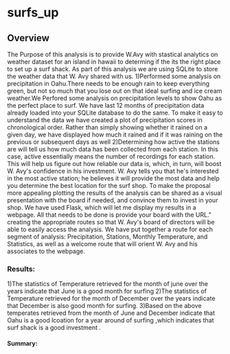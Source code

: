 # surfs_up

## Overview
The Purpose of this analysis is to provide W.Avy with stastical analytics on weather dataset for an island in hawaii to determing if the its the right place to set up a surf shack.
As part of this analysis we are using SQLite to store the weather data that W. Avy shared with us.
1)Performed some analysis on precipitation in Oahu.There needs to be enough rain to keep everything green, but not so much that you lose out on that ideal surfing and ice cream weather.We Perfored some  analysis on  precipitation levels to show Oahu as the perfect place to surf. We have last 12 months of precipitation data already loaded into your SQLite database to do the same.
To make it easy to understand the data we have created a plot of precipitation scores in chronological order. Rather than simply showing whether it rained on a given day, we have displayed how much it rained and if it was raining on the previous or subsequent days as well
2)Determining how active the stations are will tell us how much data has been collected from each station. In this case, active essentially means the number of recordings for each station. This will help us figure out how reliable our data is, which, in turn, will boost W. Avy's confidence in his investment.
W. Avy tells you that he's interested in the most active station; he believes it will provide the most data and help you determine the best location for the surf shop. 
To make the proposal more appealing plotting the results of the analysis can be shared as a visual presentation with the board if needed, and convince them to invest in your shop.
We have used Flask, which will let me display my results in a webpage. All that needs to be done is provide your board with the URL."
creating the appropriate routes so that W. Avy's board of directors will be able to easily access the analysis. We have  put together a route for each segment of  analysis: Precipitation, Stations, Monthly Temperature, and Statistics, as well as a welcome route that will orient W. Avy and his associates to the webpage.

### Results:
1)The statistics of Temperature retrieved for the month of june over the years indicate that June is a good month for surfing 
2)The statistics of Temperature retrieved for the month of December over the years indicate that December is also good month for surfing.
3)Based on the above temperates retrieved from the month of June and December indicate that  Oahu is a good lcoation for a year around of surfing ,which indicates that surf shack is a good investment .

#### Summary:




